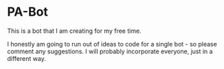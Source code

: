 # PA-Bot

This is a bot that I am creating for my free time.


I honestly am going to run out of ideas to code for a single bot - so please comment any suggestions. I will probably incorporate everyone, just  in a different way.
